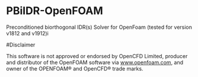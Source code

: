 # PBiIDR-OpenFOAM
Preconditioned biorthogonal IDR(s) Solver for OpenFoam (tested for version v1812 and v1912)i

#Disclaimer

This software is not approved or endorsed by OpenCFD Limited, producer and distributor of the OpenFOAM software via www.openfoam.com, and owner of the OPENFOAM® and OpenCFD® trade marks.
